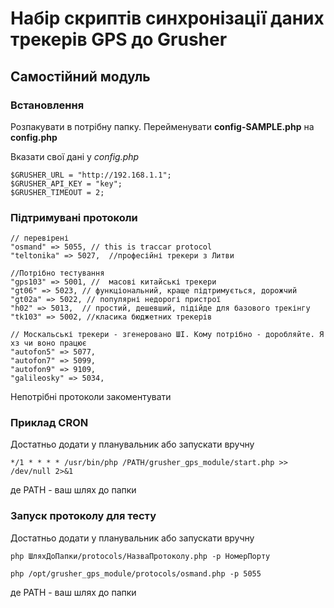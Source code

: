 # Набір скриптів синхронізації даних трекерів GPS до Grusher
##  Самостійний модуль 
### Встановлення

Розпакувати в потрібну папку. Перейменувати **config-SAMPLE.php** на **config.php**

Вказати свої дані у *config.php*

	$GRUSHER_URL = "http://192.168.1.1";
	$GRUSHER_API_KEY = "key";
	$GRUSHER_TIMEOUT = 2;

### Підтримувані протоколи
	// перевірені
	"osmand" => 5055, // this is traccar protocol
	"teltonika" => 5027,  //професійні трекери з Литви
	
	//Потрібно тестування
	"gps103" => 5001, //  масові китайські трекери
	"gt06" => 5023, // функціональний, краще підтримується, дорожчий
	"gt02a" => 5022, // популярні недорогі пристрої
	"h02" => 5013,  // простий, дешевший, підійде для базового трекінгу
	"tk103" => 5002, //класика бюджетних трекерів
	
	// Москальські трекери - згенеровано ШІ. Кому потрібно - доробляйте. Я хз чи воно працює
	"autofon5" => 5077,
	"autofon7" => 5099,
	"autofon9" => 9109,
	"galileosky" => 5034,
Непотрібні протоколи закоментувати

###  Приклад CRON
Достатньо додати у планувальник або запускати вручну

	*/1 * * * * /usr/bin/php /PATH/grusher_gps_module/start.php >> /dev/null 2>&1
де PATH - ваш шлях до папки

###  Запуск протоколу для тесту
Достатньо додати у планувальник або запускати вручну

	php ШляхДоПапки/protocols/НазваПротоколу.php -p НомерПорту
	
	php /opt/grusher_gps_module/protocols/osmand.php -p 5055
де PATH - ваш шлях до папки
